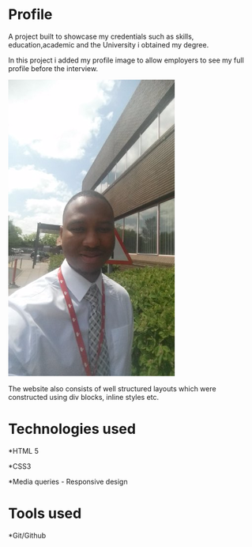 # Profile 

A project built to showcase my credentials such as skills, education,academic and the University i obtained my degree.

In this project i added my profile image to allow employers to see my full profile before the interview.

![logo](images/kudz.png)

The website also consists of well structured layouts which were constructed using div blocks, inline styles etc.


# Technologies used

*HTML 5

*CSS3

*Media queries - Responsive design 

# Tools used 

*Git/Github 
